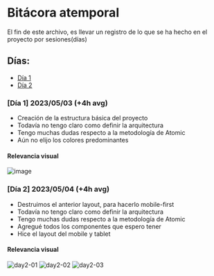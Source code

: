# Bitácora atemporal
El fin de este archivo, es llevar un registro de lo que se ha hecho en el proyecto por sesiones(días)

## Días:

- [Día 1](https://github.com/MrRedu/blog/blob/main/atemporal-bit%C3%A1cora.md#d%C3%ADa-1-20230503-4h-avg)
- [Día 2](https://github.com/MrRedu/blog/edit/main/atemporal-bit%C3%A1cora.md#d%C3%ADa-2-20230503-4h-avg)


### [Día 1] 2023/05/03 (+4h avg)
- Creación de la estructura básica del proyecto
- Todavía no tengo claro como definir la arquitectura
- Tengo muchas dudas respecto a la metodología de Atomic 
- Aún no elijo los colores predominantes
#### Relevancia visual
![image](https://user-images.githubusercontent.com/73679190/236128470-63e81b35-abad-4f7d-91cc-c3cf747c3273.png)

### [Día 2] 2023/05/04 (+4h avg)
- Destruimos el anterior layout, para hacerlo mobile-first
- Todavía no tengo claro como definir la arquitectura
- Tengo muchas dudas respecto a la metodología de Atomic
- Agregué todos los componentes que espero tener
- Hice el layout del mobile y tablet
#### Relevancia visual
![day2-01](https://user-images.githubusercontent.com/73679190/236380009-4efd0da6-e6df-4e7d-9592-2c5ee3ece4b5.png)
![day2-02](https://user-images.githubusercontent.com/73679190/236380096-c3864d5b-e737-46f8-8583-e19b109a5aee.png)
![day2-03](https://user-images.githubusercontent.com/73679190/236380132-fab3bdca-6f5e-46ba-8b19-9e8e32854246.png)
